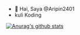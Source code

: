 - 👋 Hai, Saya @Aripin2401
- kuli Koding
 
[![Anurag's github stats](https://github-readme-stats.vercel.app/api?username=aripin2401)](https://github.com/aripin2401/github-readme-stats)
<!---
Aripin2401/Aripin2401 is a ✨ special ✨ repository because its `README.md` (this file) appears on your GitHub profile.
You can click the Preview link to take a look at your changes.
--->
